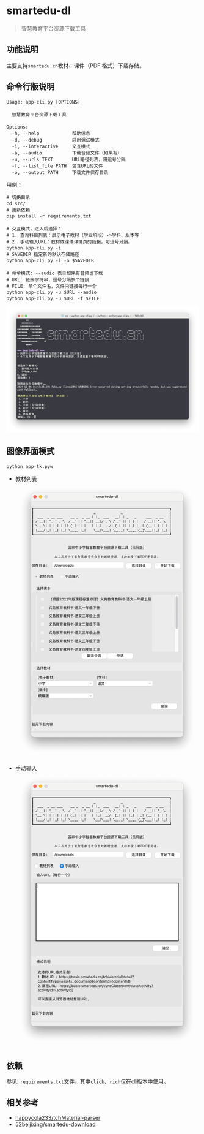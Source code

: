 # smartedu-dl

> 智慧教育平台资源下载工具

## 功能说明

主要支持`smartedu.cn`教材、课件（PDF 格式）下载存储。

## 命令行版说明

```shell
Usage: app-cli.py [OPTIONS]

  智慧教育平台资源下载工具

Options:
  -h, --help            帮助信息
  -d, --debug           启用调试模式
  -i, --interactive     交互模式
  -a, --audio           下载音频文件（如果有）
  -u, --urls TEXT       URL路径列表，用逗号分隔
  -f, --list_file PATH  包含URL的文件
  -o, --output PATH     下载文件保存目录
```

用例：

```shell
# 切换目录
cd src/
# 更新依赖
pip install -r requirements.txt 

# 交互模式，进入后选择：
# 1. 查询科目列表：展示电子教材（学业阶段）->学科、版本等
# 2. 手动输入URL：教材或课件详情页的链接，可逗号分隔。
python app-cli.py -i
# SAVEDIR 指定新的默认存储路径
python app-cli.py -i -o $SAVEDIR

# 命令模式: --audio 表示如果有音频也下载
# URL: 链接字符串，逗号分隔多个链接
# FILE: 单个文件名，文件内链接每行一个
python app-cli.py -u $URL --audio
python app-cli.py -u $URL -f $FILE
```

![](./images/snapshot0.png)

## 图像界面模式

```shell
python app-tk.pyw
```

- 教材列表
![](./images/snapshot1.png)

- 手动输入
![](./images/snapshot2.png)

## 依赖

参见: `requirements.txt`文件。其中`click`、`rich`仅在cli版本中使用。

## 相关参考

- [happycola233/tchMaterial-parser](https://github.com/happycola233/tchMaterial-parser)
- [52beijixing/smartedu-download](https://github.com/52beijixing/smartedu-download)
